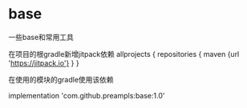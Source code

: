 # base
一些base和常用工具


在项目的根gradle新增jitpack依赖
allprojects {
    repositories {
        maven {url 'https://jitpack.io'}
    }
}

在使用的模块的gradle使用该依赖

implementation 'com.github.preampls:base:1.0'


